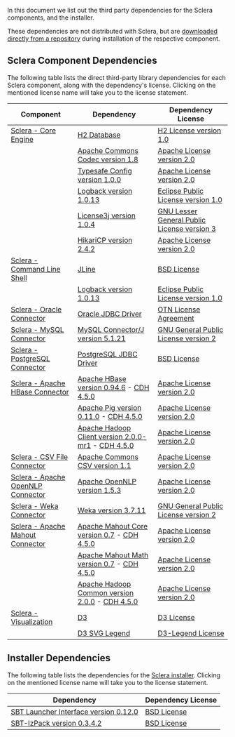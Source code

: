 In this document we list out the third party dependencies for the Sclera components, and the installer.

These dependencies are not distributed with Sclera, but are [downloaded directly from a repository](http://www.scala-sbt.org/0.12.1/docs/Detailed-Topics/Launcher.html) during installation of the respective component.

## Sclera Component Dependencies
The following table lists the direct third-party library dependencies for each Sclera component, along with the dependency's license. Clicking on the mentioned license name will take you to the license statement.

| Component | Dependency | Dependency License |
| --------- | ---------- | ------------------ |
| [Sclera - Core Engine](/doc/ref/components#sclera-core) | [H2 Database](http://www.h2database.com) | [H2 License version 1.0](http://www.h2database.com/html/license.html#h2_license) |
| | [Apache Commons Codec version 1.8](http://commons.apache.org/proper/commons-codec) | [Apache License version 2.0](http://www.apache.org/licenses/LICENSE-2.0) |
| | [Typesafe Config version 1.0.0](https://github.com/typesafehub/config) | [Apache License version 2.0](http://www.apache.org/licenses/LICENSE-2.0) |
| | [Logback version 1.0.13](http://logback.qos.ch) | [Eclipse Public License version 1.0](http://logback.qos.ch/license.html) |
| | [License3j version 1.0.4](http://verhas.github.io/License3j) | [GNU Lesser General Public License version 3](http://verhas.github.io/License3j/license.html) |
| | [HikariCP version 2.4.2](http://brettwooldridge.github.io/HikariCP) | [Apache License version 2.0](https://raw.githubusercontent.com/brettwooldridge/HikariCP/dev/LICENSE) |
| [Sclera - Command Line Shell](/doc/ref/components#sclera-shell) | [JLine](http://jline.sourceforge.net) | [BSD License](http://jline.sourceforge.net/license.html) |
| | [Logback version 1.0.13](http://logback.qos.ch) | [Eclipse Public License version 1.0](http://logback.qos.ch/license.html) |
| [Sclera - Oracle Connector](/doc/ref/components#sclera-oracle) | [Oracle JDBC Driver](http://www.oracle.com/technetwork/database/features/jdbc/jdbc-drivers-12c-download-1958347.html) | [OTN License Agreement](http://www.oracle.com/technetwork/licenses/distribution-license-152002.html) |
| [Sclera - MySQL Connector](/doc/ref/components#sclera-mysql) | [MySQL Connector/J version 5.1.21](http://dev.mysql.com/doc/connector-j/en/index.html) | [GNU General Public License version 2](http://www.gnu.org/licenses/gpl.html) |
| [Sclera - PostgreSQL Connector](/doc/ref/components#sclera-postgresql) | [PostgreSQL JDBC Driver](http://jdbc.postgresql.org) | [BSD License](http://jdbc.postgresql.org/about/license.html) |
| [Sclera - Apache HBase Connector](/doc/ref/components#sclera-hbase) | [Apache HBase version 0.94.6](http://hbase.apache.org) - [CDH 4.5.0](http://www.cloudera.com/content/cloudera-content/cloudera-docs/CDH4/latest/CDH4-Installation-Guide/cdh4ig_topic_34_1.html) | [Apache License version 2.0](http://www.apache.org/licenses/LICENSE-2.0) |
| | [Apache Pig version 0.11.0](http://pig.apache.org) - [CDH 4.5.0](http://www.cloudera.com/content/cloudera-content/cloudera-docs/CDH4/latest/CDH4-Installation-Guide/cdh4ig_topic_34_1.html) | [Apache License version 2.0](http://www.apache.org/licenses/LICENSE-2.0) |
| | [Apache Hadoop Client version 2.0.0-mr1](http://www.cloudera.com/content/cloudera-content/cloudera-docs/CDH4/latest/CDH-Version-and-Packaging-Information/cdhvd_topic_8_1.html) - [CDH 4.5.0](http://www.cloudera.com/content/cloudera-content/cloudera-docs/CDH4/latest/CDH4-Installation-Guide/cdh4ig_topic_34_1.html) | [Apache License version 2.0](http://www.apache.org/licenses/LICENSE-2.0) |
| [Sclera - CSV File Connector](/doc/ref/components#sclera-csv) | [Apache Commons CSV version 1.1](http://commons.apache.org/proper/commons-csv/) | [Apache License version 2.0](http://www.apache.org/licenses/LICENSE-2.0) |
| [Sclera - Apache OpenNLP Connector](/doc/ref/components#sclera-opennlp) | [Apache OpenNLP version 1.5.3](http://opennlp.apache.org) | [Apache License version 2.0](http://www.apache.org/licenses/LICENSE-2.0) |
| [Sclera - Weka Connector](/doc/ref/components#sclera-weka) | [Weka version 3.7.11](http://www.cs.waikato.ac.nz/ml/weka) | [GNU General Public License version 2](http://www.gnu.org/licenses/gpl.html) |
| [Sclera - Apache Mahout Connector](/doc/ref/components#sclera-shell) | [Apache Mahout Core version 0.7](http://mahout.apache.org) - [CDH 4.5.0](http://www.cloudera.com/content/cloudera-content/cloudera-docs/CDH4/latest/CDH4-Installation-Guide/cdh4ig_topic_34_1.html) | [Apache License version 2.0](http://www.apache.org/licenses/LICENSE-2.0) |
| | [Apache Mahout Math version 0.7](http://mahout.apache.org) - [CDH 4.5.0](http://www.cloudera.com/content/cloudera-content/cloudera-docs/CDH4/latest/CDH4-Installation-Guide/cdh4ig_topic_34_1.html) | [Apache License version 2.0](http://www.apache.org/licenses/LICENSE-2.0) |
| | [Apache Hadoop Common version 2.0.0](https://github.com/apache/hadoop-common) - [CDH 4.5.0](http://www.cloudera.com/content/cloudera-content/cloudera-docs/CDH4/latest/CDH4-Installation-Guide/cdh4ig_topic_34_1.html) | [Apache License version 2.0](http://www.apache.org/licenses/LICENSE-2.0)
| [Sclera - Visualization](/doc/ref/components#sclera-visualization) | [D3](http://d3js.org) | [D3 License](https://raw.githubusercontent.com/mbostock/d3/master/LICENSE) |
| | [D3 SVG Legend](http://d3-legend.susielu.com) | [D3-Legend License](https://raw.githubusercontent.com/susielu/d3-legend/master/LICENSE) |

## Installer Dependencies
The following table lists the dependencies for the [Sclera installer](/download). Clicking on the mentioned license name will take you to the license statement.

| Dependency | Dependency License |
| ---------- | ------------------ |
| [SBT Launcher Interface version 0.12.0](http://www.scala-sbt.org) | [BSD License](https://raw2.github.com/sbt/sbt/0.12.0/LICENSE) |
| [SBT-IzPack version 0.3.4.2](http://software.clapper.org/sbt-izpack) | [BSD License](http://software.clapper.org/sbt-izpack/license.html) |
